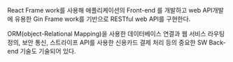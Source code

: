 React Frame work를 사용해 애플리케이션의 Front-end 를 개발하고 web API개발에 유용한 Gin Frame work를 기반으로 RESTful web API를 구현한다.


ORM(object-Relational Mapping)을 사용한 데이터베이스 연결과 웹 서비스 라우팅 정의, 보안 통신,
스트라이프 API를 사용한 신용카드 결제 처리 등의 중요한 SW Back-end 기술도 기술되어 있다.

